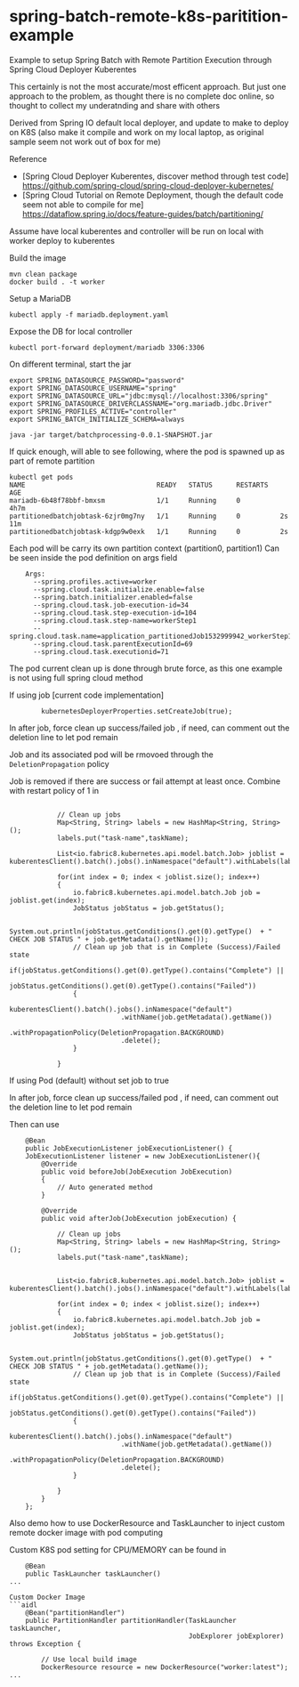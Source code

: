 # spring-batch-remote-k8s-paritition-example
Example to setup Spring Batch with Remote Partition Execution through Spring Cloud Deployer Kuberentes 

This certainly is not the most accurate/most efficent approach. But just one approach to the problem, as thought there is no complete doc online, so thought to collect my underatnding and share with others

Derived from Spring IO default local deployer, and update to make to deploy on K8S (also make it compile and work on my local laptop, as original sample seem not work out of box for me)

Reference

- [Spring Cloud Deployer Kuberentes, discover method through test code] https://github.com/spring-cloud/spring-cloud-deployer-kubernetes/
- [Spring Cloud Tutorial on Remote Deployment, though the default code seem not able to compile for me] https://dataflow.spring.io/docs/feature-guides/batch/partitioning/

Assume have local kuberentes and controller will be run on local with worker deploy to kuberentes

Build the image
```aidl 
mvn clean package
docker build . -t worker
```

Setup a MariaDB
```
kubectl apply -f mariadb.deployment.yaml
```

Expose the DB for local controller
```
kubectl port-forward deployment/mariadb 3306:3306
```

On different terminal, start the jar
```
export SPRING_DATASOURCE_PASSWORD="password"
export SPRING_DATASOURCE_USERNAME="spring"
export SPRING_DATASOURCE_URL="jdbc:mysql://localhost:3306/spring"
export SPRING_DATASOURCE_DRIVERCLASSNAME="org.mariadb.jdbc.Driver"
export SPRING_PROFILES_ACTIVE="controller"
export SPRING_BATCH_INITIALIZE_SCHEMA=always

java -jar target/batchprocessing-0.0.1-SNAPSHOT.jar
```

If quick enough, will able to see following, where the pod is spawned up as part of remote partition
```
kubectl get pods
NAME                                 READY   STATUS      RESTARTS   AGE
mariadb-6b48f78bbf-bmxsm             1/1     Running     0          4h7m
partitionedbatchjobtask-6zjr0mg7ny   1/1     Running     0          2s         11m
partitionedbatchjobtask-kdgp9w0exk   1/1     Running     0          2s
```

Each pod will be carry its own partition context (partition0, partition1)
Can be seen inside the pod definition on args field
```
    Args:
      --spring.profiles.active=worker
      --spring.cloud.task.initialize.enable=false
      --spring.batch.initializer.enabled=false
      --spring.cloud.task.job-execution-id=34
      --spring.cloud.task.step-execution-id=104
      --spring.cloud.task.step-name=workerStep1
      --spring.cloud.task.name=application_partitionedJob1532999942_workerStep1:partition1
      --spring.cloud.task.parentExecutionId=69
      --spring.cloud.task.executionid=71

```

The pod current clean up is done through brute force, as this one example is not using full spring cloud method

If using job [current code implementation]
```
        kubernetesDeployerProperties.setCreateJob(true);
```
In after job, force clean up success/failed job , if need, can comment out the deletion line to let pod remain

Job and its associated pod will be rmovoed through the `DeletionPropagation` policy

Job is removed if there are success or fail attempt at least once. Combine with restart policy of 1 in 
```

            // Clean up jobs
            Map<String, String> labels = new HashMap<String, String>();
            labels.put("task-name",taskName);

            List<io.fabric8.kubernetes.api.model.batch.Job> joblist = kuberentesClient().batch().jobs().inNamespace("default").withLabels(labels).list().getItems();

            for(int index = 0; index < joblist.size(); index++)
            {
                io.fabric8.kubernetes.api.model.batch.Job job = joblist.get(index);
                JobStatus jobStatus = job.getStatus();

                System.out.println(jobStatus.getConditions().get(0).getType()  + " CHECK JOB STATUS " + job.getMetadata().getName());
                // Clean up job that is in Complete (Success)/Failed state
                if(jobStatus.getConditions().get(0).getType().contains("Complete") ||
                        jobStatus.getConditions().get(0).getType().contains("Failed"))
                {
                    kuberentesClient().batch().jobs().inNamespace("default")
                            .withName(job.getMetadata().getName())
                            .withPropagationPolicy(DeletionPropagation.BACKGROUND)
                            .delete();
                }

            }
```

If using Pod (default) without set job to true

In after job, force clean up success/failed pod , if need, can comment out the deletion line to let pod remain

Then can use

```
    @Bean
    public JobExecutionListener jobExecutionListener() {
    JobExecutionListener listener = new JobExecutionListener(){
        @Override
        public void beforeJob(JobExecution JobExecution)
        {
            // Auto generated method
        }

        @Override
        public void afterJob(JobExecution jobExecution) {

            // Clean up jobs
            Map<String, String> labels = new HashMap<String, String>();
            labels.put("task-name",taskName);


            List<io.fabric8.kubernetes.api.model.batch.Job> joblist = kuberentesClient().batch().jobs().inNamespace("default").withLabels(labels).list().getItems();

            for(int index = 0; index < joblist.size(); index++)
            {
                io.fabric8.kubernetes.api.model.batch.Job job = joblist.get(index);
                JobStatus jobStatus = job.getStatus();

                System.out.println(jobStatus.getConditions().get(0).getType()  + " CHECK JOB STATUS " + job.getMetadata().getName());
                // Clean up job that is in Complete (Success)/Failed state
                if(jobStatus.getConditions().get(0).getType().contains("Complete") ||
                        jobStatus.getConditions().get(0).getType().contains("Failed"))
                {
                    kuberentesClient().batch().jobs().inNamespace("default")
                            .withName(job.getMetadata().getName())
                            .withPropagationPolicy(DeletionPropagation.BACKGROUND)
                            .delete();
                }

            }
        }
    };
```

Also demo how to use DockerResource and TaskLauncher to inject custom remote docker image with pod computing

Custom K8S pod setting for CPU/MEMORY can be found in
```
    @Bean
    public TaskLauncher taskLauncher()
...

Custom Docker Image
```aidl
    @Bean("partitionHandler")
    public PartitionHandler partitionHandler(TaskLauncher taskLauncher,
                                             JobExplorer jobExplorer) throws Exception {

        // Use local build image
        DockerResource resource = new DockerResource("worker:latest");
...

```